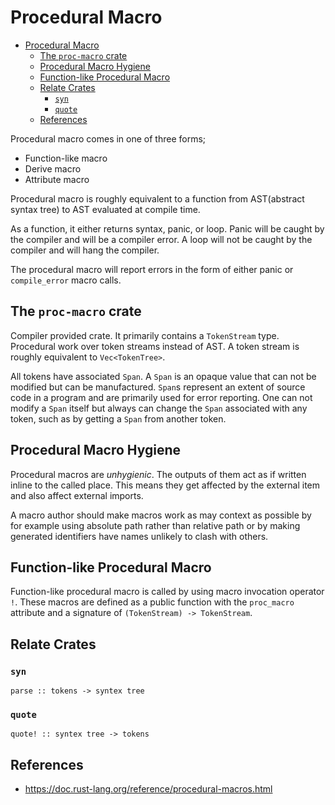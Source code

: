 # Procedural Macro
- [Procedural Macro](#procedural-macro)
  - [The `proc-macro` crate](#the-proc-macro-crate)
  - [Procedural Macro Hygiene](#procedural-macro-hygiene)
  - [Function-like Procedural Macro](#function-like-procedural-macro)
  - [Relate Crates](#relate-crates)
    - [`syn`](#syn)
    - [`quote`](#quote)
  - [References](#references)

Procedural macro comes in one of three forms;
- Function-like macro
- Derive macro
- Attribute macro

Procedural macro is roughly equivalent to a function from AST(abstract syntax tree) to AST evaluated at compile time. 

As a function, it either returns syntax, panic, or loop. Panic will be caught by the compiler and will be a compiler error. A loop will not be caught by the compiler and will hang the compiler. 

The procedural macro will report errors in the form of either panic or `compile_error` macro calls.

## The `proc-macro` crate
Compiler provided crate. It primarily contains a `TokenStream` type. Procedural work over token streams instead of AST. A token stream is roughly equivalent to `Vec<TokenTree>`. 

All tokens have associated `Span`. A `Span` is an opaque value that can not be modified but can be manufactured. `Span`s represent an extent of source code in a program and are primarily used for error reporting. One can not modify a `Span` itself but always can change the `Span` associated with any token, such as by getting a `Span` from another token.

## Procedural Macro Hygiene
Procedural macros are *unhygienic*. The outputs of them act as if written inline to the called place. This means they get affected by the external item and also affect external imports.

A macro author should make macros work as may context as possible by for example using absolute path rather than relative path or by making generated identifiers have names unlikely to clash with others.

## Function-like Procedural Macro
Function-like procedural macro is called by using macro invocation operator `!`. These macros are defined as a public function with the `proc_macro` attribute and a signature of `(TokenStream) -> TokenStream`. 

## Relate Crates
### `syn`
`parse :: tokens -> syntex tree`

### `quote`
`quote! :: syntex tree -> tokens` 

## References
- https://doc.rust-lang.org/reference/procedural-macros.html